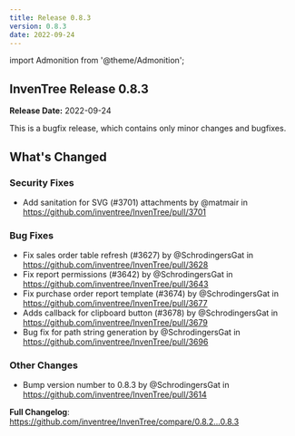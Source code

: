 ```yaml
---
title: Release 0.8.3
version: 0.8.3
date: 2022-09-24
---
```


import Admonition from '@theme/Admonition';

## InvenTree Release 0.8.3

**Release Date:** 2022-09-24

<Admonition type='info' title='Bugfix'>
This is a bugfix release, which contains only minor changes and bugfixes.
</Admonition>
<!-- Release notes generated using configuration in .github/release.yml at 0.8.x -->

## What's Changed
### Security Fixes
* Add sanitation for SVG (#3701) attachments by @matmair  in https://github.com/inventree/InvenTree/pull/3701
### Bug Fixes
* Fix sales order table refresh (#3627) by @SchrodingersGat in https://github.com/inventree/InvenTree/pull/3628
* Fix report permissions (#3642) by @SchrodingersGat in https://github.com/inventree/InvenTree/pull/3643
* Fix purchase order report template (#3674) by @SchrodingersGat in https://github.com/inventree/InvenTree/pull/3677
* Adds callback for clipboard button (#3678) by @SchrodingersGat in https://github.com/inventree/InvenTree/pull/3679
* Bug fix for path string generation by @SchrodingersGat in https://github.com/inventree/InvenTree/pull/3696
### Other Changes
* Bump version number to 0.8.3 by @SchrodingersGat in https://github.com/inventree/InvenTree/pull/3614


**Full Changelog**: https://github.com/inventree/InvenTree/compare/0.8.2...0.8.3

